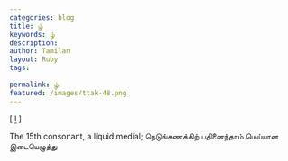 ```yaml
---
categories: blog
title: ழ்
keywords: ழ்
description: 
author: Tamilan
layout: Ruby
tags: 
 
permalink: ழ்
featured: /images/ttak-48.png
---
```

  
[ ḻ ]  
  
The 15th consonant, a liquid medial; நெடுங்கணக்கிற் பதினைந்தாம் மெய்யான இடையெழுத்து